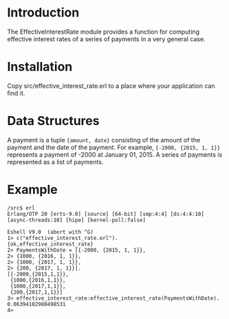 # Introduction

The EffectiveInterestRate module provides a function for computing
effective interest rates of a series of payments in a very general
case.

# Installation

Copy src/effective_interest_rate.erl to a place where your application
can find it.

# Data Structures

A payment is a tuple `{amount, date}` consisting of the amount of the
payment and the date of the payment. For example,
`{-2000, {2015, 1, 1}}` represents a payment of -2000 at January 01,
2015. A series of payments is represented as a list of payments.

# Example


```
/src$ erl
Erlang/OTP 20 [erts-9.0] [source] [64-bit] [smp:4:4] [ds:4:4:10] [async-threads:10] [hipe] [kernel-poll:false]

Eshell V9.0  (abort with ^G)
1> c("effective_interest_rate.erl").
{ok,effective_interest_rate}
2> PaymentsWithDate = [{-2000, {2015, 1, 1}},
2> {1000, {2016, 1, 1}},
2> {1000, {2017, 1, 1}},
2> {200, {2017, 1, 1}}].
[{-2000,{2015,1,1}},
 {1000,{2016,1,1}},
 {1000,{2017,1,1}},
 {200,{2017,1,1}}]
3> effective_interest_rate:effective_interest_rate(PaymentsWithDate).
0.06394102980498531
4>

```
